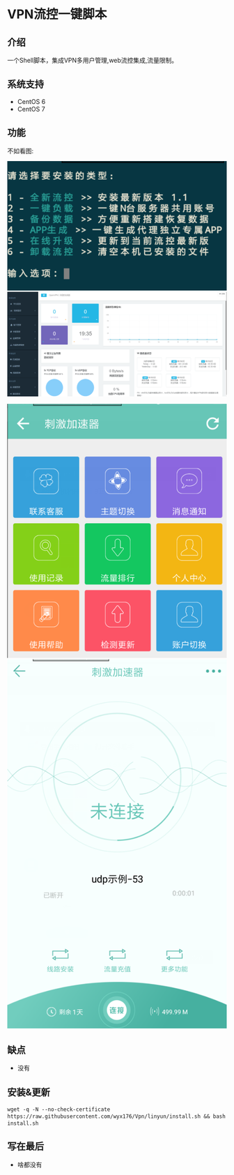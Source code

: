 # VPN流控一键脚本


## 介绍 ##

一个Shell脚本，集成VPN多用户管理,web流控集成,流量限制。

## 系统支持 ##
* CentOS 6
* CentOS 7

## 功能 ##


不如看图:

![](https://raw.githubusercontent.com/wyx176/Vpn/linyun/images/c.png) ![](https://raw.githubusercontent.com/wyx176/Vpn/linyun/images/web.png)

![](https://raw.githubusercontent.com/wyx176/Vpn/linyun/images/app1.png)![](https://raw.githubusercontent.com/wyx176/Vpn/linyun/images/app2.png)

## 缺点 ##
- 没有

## 安装&更新 ##
 <pre><code>wget -q -N --no-check-certificate https://raw.githubusercontent.com/wyx176/Vpn/linyun/install.sh && bash install.sh</code></pre>

## 写在最后 ##
- 啥都没有
